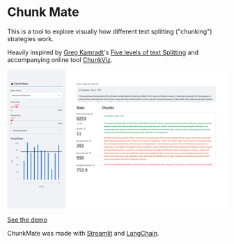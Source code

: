 # Chunk Mate

This is a tool to explore visually how different text splitting ("chunking") strategies work. 

Heavily inspired by [Greg Kamradt](https://x.com/GregKamradt)'s [Five levels of text Splitting](https://www.youtube.com/watch?v=8OJC21T2SL4) and accompanying online tool [ChunkViz](https://chunkviz.up.railway.app/).

![ChunkMate Preview](public/chunk_mate.png)

[See the demo](https://chunkmate.streamlit.app/)

ChunkMate was made with [Streamlit](https://streamlit.io/) and [LangChain](https://python.langchain.com).